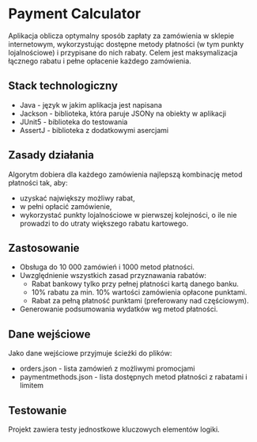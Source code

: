 # Payment Calculator
Aplikacja oblicza optymalny sposób zapłaty za zamówienia w sklepie internetowym, wykorzystując dostępne metody płatności (w tym punkty lojalnościowe) i przypisane do nich rabaty. Celem jest maksymalizacja łącznego rabatu i pełne opłacenie każdego zamówienia.

## Stack technologiczny
 - Java - język w jakim aplikacja jest napisana
 - Jackson - biblioteka, która paruje JSONy na obiekty w aplikacji
 - JUnit5 - biblioteka do testowania
 - AssertJ - biblioteka z dodatkowymi asercjami

## Zasady działania
Algorytm dobiera dla każdego zamówienia najlepszą kombinację metod płatności tak, aby:
 - uzyskać największy możliwy rabat,
 - w pełni opłacić zamówienie,
 - wykorzystać punkty lojalnościowe w pierwszej kolejności, o ile nie prowadzi to do utraty większego rabatu kartowego.

## Zastosowanie
 - Obsługa do 10 000 zamówień i 1000 metod płatności.
 - Uwzględnienie wszystkich zasad przyznawania rabatów:
    - Rabat bankowy tylko przy pełnej płatności kartą danego banku.
    - 10% rabatu za min. 10% wartości zamówienia opłacone punktami.
    - Rabat za pełną płatność punktami (preferowany nad częściowym).
 - Generowanie podsumowania wydatków wg metod płatności.

## Dane wejściowe
Jako dane wejściowe przyjmuje ścieżki do plików: 
  - orders.json - lista zamówień z możliwymi promocjami
  - paymentmethods.json - lista dostępnych metod płatności z rabatami i limitem

## Testowanie
Projekt zawiera testy jednostkowe kluczowych elementów logiki.
